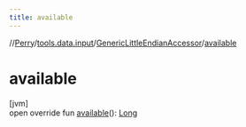 ```yaml
---
title: available
---
```

//[Perry](../../../index.html)/[tools.data.input](../index.html)/[GenericLittleEndianAccessor](index.html)/[available](available.html)



# available



[jvm]\
open override fun [available](available.html)(): [Long](https://kotlinlang.org/api/latest/jvm/stdlib/kotlin/-long/index.html)




